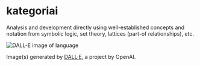 # kategoriai
Analysis and development directly using well-established concepts and notation from symbolic logic, set theory, lattices (part-of relationships), etc.

![DALL-E image of language](https://github.com/stephenwstrom/kategoriai/blob/main/DALL·E%202024-02-22%2009.12.44%20-%20Visualize%20a%20symbolic%20representation%20of%20a%20new%20computer%20language%20called%20'Kategoria%2C'%20inspired%20by%20Aristotle's%20categories.%20The%20image%20shows%20a%20sleek%2C%20modern.webp)

Image(s) generated by [DALL·E](https://openai.com/dall-e), a project by OpenAI.

